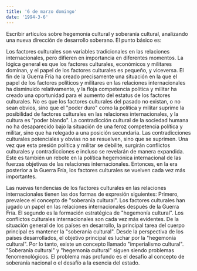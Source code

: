 ```yaml
---
title: '6 de marzo domingo'
date: '1994-3-6'
---
```


Escribir artículos sobre hegemonía cultural y soberanía cultural, analizando una nueva dirección de desarrollo soberano. El punto básico es:

Los factores culturales son variables tradicionales en las relaciones internacionales, pero difieren en importancia en diferentes momentos. La lógica general es que los factores culturales, económicos y militares dominan, y el papel de los factores culturales es pequeño, y viceversa. El fin de la Guerra Fría ha creado precisamente una situación en la que el papel de los factores políticos y militares en las relaciones internacionales ha disminuido relativamente, y la floja competencia política y militar ha creado una oportunidad para el aumento del estatus de los factores culturales. No es que los factores culturales del pasado no existan, o no sean obvios, sino que el "poder duro" como la política y militar suprime la posibilidad de factores culturales en las relaciones internacionales, y la cultura es "poder blando". La contradicción cultural de la sociedad humana no ha desaparecido bajo la situación de una feroz competencia política y militar, sino que ha relegado a una posición secundaria. Las contradicciones culturales potenciales y obvias no se resuelven, sino que se suprimen. Una vez que esta presión política y militar se debilite, surgirán conflictos culturales y contradicciones e incluso se revelarán de manera expandida. Este es también un rebote en la política hegemónica internacional de las fuerzas objetivas de las relaciones internacionales. Entonces, en la era posterior a la Guerra Fría, los factores culturales se vuelven cada vez más importantes.

Las nuevas tendencias de los factores culturales en las relaciones internacionales tienen las dos formas de expresión siguientes: Primero, prevalece el concepto de "soberanía cultural". Los factores culturales han jugado un papel en las relaciones internacionales después de la Guerra Fría. El segundo es la formación estratégica de "hegemonía cultural". Los conflictos culturales internacionales son cada vez más evidentes. De la situación general de los países en desarrollo, la principal tarea del cuerpo principal es mantener la "soberanía cultural". Desde la perspectiva de los países desarrollados, el objetivo principal es luchar por la "hegemonía cultural". Por lo tanto, existe un concepto llamado "imperialismo cultural". "Soberanía cultural" y "hegemonía cultural" siguen siendo problemas fenomenológicos. El problema más profundo es el desafío al concepto de soberanía nacional o el desafío a la esencia del estado.

